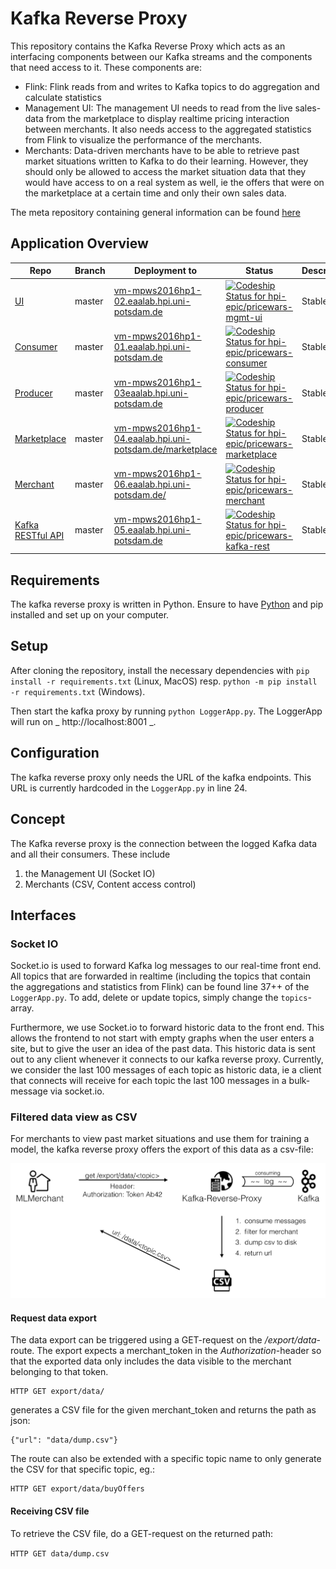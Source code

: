 # Kafka Reverse Proxy

This repository contains the Kafka Reverse Proxy which acts as an interfacing components between our Kafka streams and the components that need access to it. These components are:

* Flink: Flink reads from and writes to Kafka topics to do aggregation and calculate statistics
* Management UI: The management UI needs to read from the live sales-data from the marketplace to display realtime pricing interaction between merchants. It also needs access to the aggregated statistics from Flink to visualize the performance of the merchants.
* Merchants: Data-driven merchants have to be able to retrieve past market situations written to Kafka to do their learning. However, they should only be allowed to access the market situation data that they would have access to on a real system as well, ie the offers that were on the marketplace at a certain time and only their own sales data.

The meta repository containing general information can be found [here](https://github.com/hpi-epic/masterproject-pricewars)

## Application Overview

| Repo | Branch 	| Deployment to  	| Status | Description |
|--- |---	|---	|---  |---   |
| [UI](https://github.com/hpi-epic/pricewars-mgmt-ui) | master  	|  [vm-mpws2016hp1-02.eaalab.hpi.uni-potsdam.de](http://vm-mpws2016hp1-02.eaalab.hpi.uni-potsdam.de) 	| [ ![Codeship Status for hpi-epic/pricewars-mgmt-ui](https://app.codeship.com/projects/d91a8460-88c2-0134-a385-7213830b2f8c/status?branch=master)](https://app.codeship.com/projects/184009) | Stable |
| [Consumer](https://github.com/hpi-epic/pricewars-consumer) | master  	|  [vm-mpws2016hp1-01.eaalab.hpi.uni-potsdam.de](http://vm-mpws2016hp1-01.eaalab.hpi.uni-potsdam.de) | [ ![Codeship Status for hpi-epic/pricewars-consumer](https://app.codeship.com/projects/96f32950-7824-0134-c83e-5251019101b9/status?branch=master)](https://app.codeship.com/projects/180119) | Stable |
| [Producer](https://github.com/hpi-epic/pricewars-producer) | master  	|  [vm-mpws2016hp1-03eaalab.hpi.uni-potsdam.de](http://vm-mpws2016hp1-03.eaalab.hpi.uni-potsdam.de) | [ ![Codeship Status for hpi-epic/pricewars-producer](https://app.codeship.com/projects/0328e450-88c6-0134-e3d6-7213830b2f8c/status?branch=master)](https://app.codeship.com/projects/184016) | Stable |
| [Marketplace](https://github.com/hpi-epic/pricewars-marketplace) | master  	|  [vm-mpws2016hp1-04.eaalab.hpi.uni-potsdam.de/marketplace](http://vm-mpws2016hp1-04.eaalab.hpi.uni-potsdam.de/marketplace/offers) 	| [ ![Codeship Status for hpi-epic/pricewars-marketplace](https://app.codeship.com/projects/e9d9b3e0-88c5-0134-6167-4a60797e4d29/status?branch=master)](https://app.codeship.com/projects/184015) | Stable |
| [Merchant](https://github.com/hpi-epic/pricewars-merchant) | master  	|  [vm-mpws2016hp1-06.eaalab.hpi.uni-potsdam.de/](http://vm-mpws2016hp1-06.eaalab.hpi.uni-potsdam.de/) 	| [ ![Codeship Status for hpi-epic/pricewars-merchant](https://app.codeship.com/projects/a7d3be30-88c5-0134-ea9c-5ad89f4798f3/status?branch=master)](https://app.codeship.com/projects/184013) | Stable |
| [Kafka RESTful API](https://github.com/hpi-epic/pricewars-kafka-rest) | master  	|  [vm-mpws2016hp1-05.eaalab.hpi.uni-potsdam.de](http://vm-mpws2016hp1-05.eaalab.hpi.uni-potsdam.de) 	|  [ ![Codeship Status for hpi-epic/pricewars-kafka-rest](https://app.codeship.com/projects/f59aa150-92f0-0134-8718-4a1d78af514c/status?branch=master)](https://app.codeship.com/projects/186252) | Stable |

## Requirements

The kafka reverse proxy is written in Python. Ensure to have [Python](https://www.python.org/) and pip installed and set up on your computer.

## Setup

After cloning the repository, install the necessary dependencies with `pip install -r requirements.txt` (Linux, MacOS) resp. `python -m pip install -r requirements.txt` (Windows).

Then start the kafka proxy by running `python LoggerApp.py`. The LoggerApp will run on _ http://localhost:8001 _.

## Configuration

The kafka reverse proxy only needs the URL of the kafka endpoints. This URL is currently hardcoded in the `LoggerApp.py` in line 24.

## Concept

The Kafka reverse proxy is the connection between the logged Kafka data and all their consumers. These include

1. the Management UI (Socket IO)
2. Merchants (CSV, Content access control)

## Interfaces

### Socket IO

Socket.io is used to forward Kafka log messages to our real-time front end. All topics that are forwarded in realtime (including the topics that contain the aggregations and statistics from Flink) can be found line 37++ of the `LoggerApp.py`. To add, delete or update topics, simply change the `topics`-array.

Furthermore, we use Socket.io to forward historic data to the front end. This allows the frontend to not start with empty graphs when the user enters a site, but to give the user an idea of the past data. This historic data is sent out to any client whenever it connects to our kafka reverse proxy. Currently, we consider the last 100 messages of each topic as historic data, ie a client that connects will receive for each topic the last 100 messages in a bulk-message via socket.io.

### Filtered data view as CSV

For merchants to view past market situations and use them for training a model, the kafka reverse proxy offers the export of this data as a csv-file:

![](docs/rest_topic.png)

#### Request data export

The data export can be triggered using a GET-request on the _/export/data_-route. The export expects a merchant_token in the _Authorization_-header so that the exported data only includes the data visible to the merchant belonging to that token.

```
HTTP GET export/data/
```

generates a CSV file for the given merchant_token and returns the path as json:

```
{"url": "data/dump.csv"}
```

The route can also be extended with a specific topic name to only generate the CSV for that specific topic, eg.:
```
HTTP GET export/data/buyOffers
```

#### Receiving CSV file

To retrieve the CSV file, do a GET-request on the returned path:

```HTTP GET data/dump.csv```
